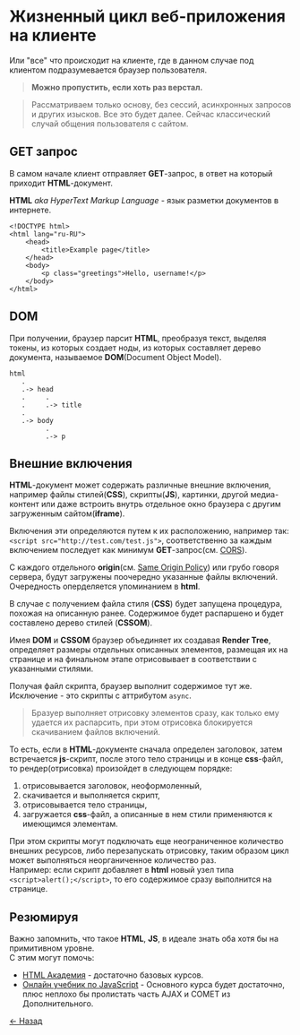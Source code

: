 # Жизненный цикл веб-приложения на клиенте
Или "все" что происходит на клиенте, где в данном случае под клиентом подразумевается браузер пользователя.

> **Можно пропустить, если хоть раз верстал.**

> Рассматриваем только основу, без сессий, асинхронных запросов и других изысков. Все это будет далее. Сейчас классический случай общения пользователя с сайтом.

## GET запрос
В самом начале клиент отправляет **GET**-запрос, в ответ на который приходит **HTML**-документ.

**HTML** *aka HyperText Markup Language* - язык разметки документов в интернете.

    <!DOCTYPE html>
    <html lang="ru-RU">
        <head>
            <title>Example page</title>
        </head>
        <body>
            <p class="greetings">Hello, username!</p>
        </body>
    </html>

## DOM

При получении, браузер парсит **HTML**, преобразуя текст, выделяя токены, из которых создает ноды, из которых составляет дерево документа, называемое **DOM**(Document Object Model).  

    html
       .
       .-> head
       .     .
       .     .-> title
       .
       .-> body
             .
             .-> p

## Внешние включения

**HTML**-документ может содержать различные внешние включения, например файлы стилей(**CSS**), скрипты(**JS**), картинки, другой медиа-контент или даже встроить внутрь отдельное окно браузера с другим загруженным сайтом(**iframe**).

Включения эти определяются путем к их расположению, например так:  `<script src="http://test.com/test.js">`, соответственно за каждым включением последует как минимум **GET**-запрос(см. [CORS](./cors.md)).

С каждого отдельного **origin**(см. [Same Origin Policy](./sop.md)) или грубо говоря сервера, будут загружены поочередно указанные файлы включений. Очередность оперделяется упоминанием в **html**.

В случае с получением файла стиля (**CSS**) будет запущена процедура, похожая на описанную ранее. Содержимое будет распаршено и будет составлено дерево стилей (**CSSOM**).

Имея **DOM** и **CSSOM** браузер объединяет их создавая **Render Tree**, определяет размеры отдельных описанных элементов, размещая их на странице и на финальном этапе отрисовывает в соответствии с указанными стилями.

Получая файл скрипта, браузер выполнит содержимое тут же. Исключение - это скрипты с аттрибутом `async`.  

> Бразуер выполняет отрисовку элементов сразу, как только ему удается их распарсить, при этом отрисовка блокируется скачиванием файлов включений.

То есть, если в **HTML**-документе сначала определен заголовок, затем встречается **js**-скрипт, после этого тело страницы и в конце **css**-файл, то рендер(отрисовка) произойдет в следующем порядке:  

1. отрисовывается заголовок, неоформоленный,
2. скачивается и выполняется скрипт,
3. отрисовывается тело страницы,
4. загружается **css**-файл, а описанные в нем стили применяются к имеющимся элементам.

При этом скрипты могут подключать еще неограниченное количество внешних ресурсов, либо перезапускать отрисовку, таким образом цикл может выполняться неорганиченное количество раз.  
Например: если скрипт добавляет в **html** новый узел типа `<script>alert();</script>`, то его содержимое сразу выполнится на странице.

## Резюмируя
Важно запомнить, что такое **HTML**, **JS**, в идеале знать оба хотя бы на примитивном уровне.  
С этим могут помочь:

* [HTML Академия](http://htmlacademy.ru/) - достаточно базовых курсов.
* [Онлайн учебник по JavaScript](https://learn.javascript.ru/) - Основного курса будет достаточно, плюс неплохо бы пролистать часть AJAX и COMET из Дополнительного.

[← Назад](../README.md)